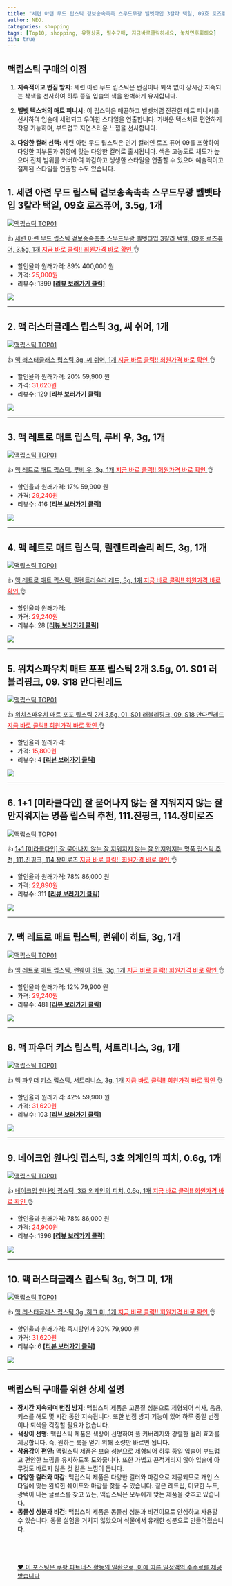 ```yaml
---
title: "세련 아련 무드 립스틱 겉보송속촉촉 스무드무광 벨벳타입 3칼라 택일, 09호 로즈퓨어, 3.5g, 1개 가격 최저가 할인가 맥립스틱 최저가 추천 제품 비교"
author: NEO.
categories: shopping
tags: [Top10, shopping, 유행상품, 필수구매, 지금바로클릭하세요, 놓치면후회해요]
pin: true
---
```

## 맥립스틱 구매의 이점
1. **지속적이고 번짐 방지:** 세련 아련 무드 립스틱은 번짐이나 퇴색 없이 장시간 지속되는 착색을 선사하여 하루 종일 입술의 색을 완벽하게 유지합니다.

2. **벨벳 텍스처의 매트 피니시:** 이 립스틱은 매끈하고 벨벳처럼 잔잔한 매트 피니시를 선사하여 입술에 세련되고 우아한 스타일을 연출합니다. 가벼운 텍스처로 편안하게 착용 가능하며, 부드럽고 자연스러운 느낌을 선사합니다.

3. **다양한 컬러 선택:** 세련 아련 무드 립스틱은 인기 컬러인 로즈 퓨어 09를 포함하여 다양한 피부톤과 취향에 맞는 다양한 컬러로 출시됩니다. 색은 고농도로 채도가 높으며 전체 범위를 커버하여 과감하고 생생한 스타일을 연출할 수 있으며 예술적이고 절제된 스타일을 연출할 수도 있습니다.

   

## 1. 세련 아련 무드 립스틱 겉보송속촉촉 스무드무광 벨벳타입 3칼라 택일, 09호 로즈퓨어, 3.5g, 1개

[![맥립스틱 TOP01](https://thumbnail7.coupangcdn.com/thumbnails/remote/490x490ex/image/vendor_inventory/3be1/abf7df08213682cfb2f5c21614cd98ba2a76b42c4f8598e46d6d22947d90.jpg)](https://link.coupang.com/re/AFFSDP?lptag=AF3617701&subid=GithubCoopas&pageKey=7699095465&traceid=V0-153&itemId=20608585908&vendorItemId=87678063179)


👍 [세련 아련 무드 립스틱 겉보송속촉촉 스무드무광 벨벳타입 3칼라 택일, 09호 로즈퓨어, 3.5g, 1개 <font color=red> 지금 바로 클릭!! 회원가격 바로 확인 </font> ](https://link.coupang.com/re/AFFSDP?lptag=AF3617701&subid=GithubCoopas&pageKey=7699095465&traceid=V0-153&itemId=20608585908&vendorItemId=87678063179) 👌 


- 할인율과 원래가격: 89%  400,000   원
- 가격: <span style='color:red'>25,000원</span>
- 리뷰수: 1399  [**[리뷰 보러가기 클릭]**](https://link.coupang.com/re/AFFSDP?lptag=AF3617701&subid=GithubCoopas&pageKey=7699095465&traceid=V0-153&itemId=20608585908&vendorItemId=87678063179)

[![](/discount_price.png)](https://link.coupang.com/re/AFFSDP?lptag=AF3617701&subid=GithubCoopas&pageKey=7699095465&traceid=V0-153&itemId=20608585908&vendorItemId=87678063179)

---


   

## 2. 맥 러스터글래스 립스틱 3g, 씨 쉬어, 1개

[![맥립스틱 TOP01](https://thumbnail10.coupangcdn.com/thumbnails/remote/490x490ex/image/retail/images/439614945106304-ca2c06e9-0c69-47ed-9869-cf5b433396dd.jpg)](https://link.coupang.com/re/AFFSDP?lptag=AF3617701&subid=GithubCoopas&pageKey=6063727251&traceid=V0-153&itemId=11162340292&vendorItemId=78440494457)


👍 [맥 러스터글래스 립스틱 3g, 씨 쉬어, 1개 <font color=red> 지금 바로 클릭!! 회원가격 바로 확인 </font> ](https://link.coupang.com/re/AFFSDP?lptag=AF3617701&subid=GithubCoopas&pageKey=6063727251&traceid=V0-153&itemId=11162340292&vendorItemId=78440494457) 👌 


- 할인율과 원래가격: 20%  59,900   원
- 가격: <span style='color:red'>31,620원</span>
- 리뷰수: 129  [**[리뷰 보러가기 클릭]**](https://link.coupang.com/re/AFFSDP?lptag=AF3617701&subid=GithubCoopas&pageKey=6063727251&traceid=V0-153&itemId=11162340292&vendorItemId=78440494457)

[![](/discount_price.png)](https://link.coupang.com/re/AFFSDP?lptag=AF3617701&subid=GithubCoopas&pageKey=6063727251&traceid=V0-153&itemId=11162340292&vendorItemId=78440494457)

---


   

## 3. 맥 레트로 매트 립스틱, 루비 우, 3g, 1개

[![맥립스틱 TOP01](https://thumbnail7.coupangcdn.com/thumbnails/remote/490x490ex/image/retail/images/439170685119824-35b7d581-e580-4073-8b9b-220075a61d66.crdownload)](https://link.coupang.com/re/AFFSDP?lptag=AF3617701&subid=GithubCoopas&pageKey=5376120420&traceid=V0-153&itemId=8021226166&vendorItemId=75309941179)


👍 [맥 레트로 매트 립스틱, 루비 우, 3g, 1개 <font color=red> 지금 바로 클릭!! 회원가격 바로 확인 </font> ](https://link.coupang.com/re/AFFSDP?lptag=AF3617701&subid=GithubCoopas&pageKey=5376120420&traceid=V0-153&itemId=8021226166&vendorItemId=75309941179) 👌 


- 할인율과 원래가격: 17%  59,900   원
- 가격: <span style='color:red'>29,240원</span>
- 리뷰수: 416  [**[리뷰 보러가기 클릭]**](https://link.coupang.com/re/AFFSDP?lptag=AF3617701&subid=GithubCoopas&pageKey=5376120420&traceid=V0-153&itemId=8021226166&vendorItemId=75309941179)

[![](/discount_price.png)](https://link.coupang.com/re/AFFSDP?lptag=AF3617701&subid=GithubCoopas&pageKey=5376120420&traceid=V0-153&itemId=8021226166&vendorItemId=75309941179)

---


   

## 4. 맥 레트로 매트 립스틱, 릴렌트리슬리 레드, 3g, 1개

[![맥립스틱 TOP01](https://thumbnail9.coupangcdn.com/thumbnails/remote/490x490ex/image/retail/images/1803766103100430-e6e3480c-afe7-4167-a8fd-572310a361f4.jpg)](https://link.coupang.com/re/AFFSDP?lptag=AF3617701&subid=GithubCoopas&pageKey=5376120420&traceid=V0-153&itemId=7971449101&vendorItemId=75260418166)


👍 [맥 레트로 매트 립스틱, 릴렌트리슬리 레드, 3g, 1개 <font color=red> 지금 바로 클릭!! 회원가격 바로 확인 </font> ](https://link.coupang.com/re/AFFSDP?lptag=AF3617701&subid=GithubCoopas&pageKey=5376120420&traceid=V0-153&itemId=7971449101&vendorItemId=75260418166) 👌 


- 할인율과 원래가격: 
- 가격: <span style='color:red'>29,240원</span>
- 리뷰수: 28  [**[리뷰 보러가기 클릭]**](https://link.coupang.com/re/AFFSDP?lptag=AF3617701&subid=GithubCoopas&pageKey=5376120420&traceid=V0-153&itemId=7971449101&vendorItemId=75260418166)

[![](/discount_price.png)](https://link.coupang.com/re/AFFSDP?lptag=AF3617701&subid=GithubCoopas&pageKey=5376120420&traceid=V0-153&itemId=7971449101&vendorItemId=75260418166)

---


   

## 5. 위치스파우치 매트 포포 립스틱 2개 3.5g, 01. S01 러블리핑크, 09. S18 만다린레드

[![맥립스틱 TOP01](https://thumbnail7.coupangcdn.com/thumbnails/remote/490x490ex/image/vendor_inventory/5588/0aa3d616053dd4f59e42ddde78b9ce90e48f54c36dd9cca6b2ea052be187.jpg)](https://link.coupang.com/re/AFFSDP?lptag=AF3617701&subid=GithubCoopas&pageKey=7762568627&traceid=V0-153&itemId=20936521636&vendorItemId=87769131634)


👍 [위치스파우치 매트 포포 립스틱 2개 3.5g, 01. S01 러블리핑크, 09. S18 만다린레드 <font color=red> 지금 바로 클릭!! 회원가격 바로 확인 </font> ](https://link.coupang.com/re/AFFSDP?lptag=AF3617701&subid=GithubCoopas&pageKey=7762568627&traceid=V0-153&itemId=20936521636&vendorItemId=87769131634) 👌 


- 할인율과 원래가격: 
- 가격: <span style='color:red'>15,800원</span>
- 리뷰수: 4  [**[리뷰 보러가기 클릭]**](https://link.coupang.com/re/AFFSDP?lptag=AF3617701&subid=GithubCoopas&pageKey=7762568627&traceid=V0-153&itemId=20936521636&vendorItemId=87769131634)

[![](/discount_price.png)](https://link.coupang.com/re/AFFSDP?lptag=AF3617701&subid=GithubCoopas&pageKey=7762568627&traceid=V0-153&itemId=20936521636&vendorItemId=87769131634)

---


   

## 6. 1+1 [미라클다인] 잘 묻어나지 않는 잘 지워지지 않는 잘 안지워지는 명품 립스틱 추천, 111.진핑크, 114.장미로즈

[![맥립스틱 TOP01](https://thumbnail8.coupangcdn.com/thumbnails/remote/490x490ex/image/vendor_inventory/2ad3/c3b4e28a6861c783fd3cae77735074bb31dff707353ff27be96886749749.png)](https://link.coupang.com/re/AFFSDP?lptag=AF3617701&subid=GithubCoopas&pageKey=7676672577&traceid=V0-153&itemId=20493672419&vendorItemId=87457452175)


👍 [1+1 [미라클다인] 잘 묻어나지 않는 잘 지워지지 않는 잘 안지워지는 명품 립스틱 추천, 111.진핑크, 114.장미로즈 <font color=red> 지금 바로 클릭!! 회원가격 바로 확인 </font> ](https://link.coupang.com/re/AFFSDP?lptag=AF3617701&subid=GithubCoopas&pageKey=7676672577&traceid=V0-153&itemId=20493672419&vendorItemId=87457452175) 👌 


- 할인율과 원래가격: 78%  86,000   원
- 가격: <span style='color:red'>22,890원</span>
- 리뷰수: 311  [**[리뷰 보러가기 클릭]**](https://link.coupang.com/re/AFFSDP?lptag=AF3617701&subid=GithubCoopas&pageKey=7676672577&traceid=V0-153&itemId=20493672419&vendorItemId=87457452175)

[![](/discount_price.png)](https://link.coupang.com/re/AFFSDP?lptag=AF3617701&subid=GithubCoopas&pageKey=7676672577&traceid=V0-153&itemId=20493672419&vendorItemId=87457452175)

---


   

## 7. 맥 레트로 매트 립스틱, 런웨이 히트, 3g, 1개

[![맥립스틱 TOP01](https://thumbnail9.coupangcdn.com/thumbnails/remote/490x490ex/image/retail/images/281487741025051-a0b43f92-9f98-4787-9dac-dde5d443f6e2.jpg)](https://link.coupang.com/re/AFFSDP?lptag=AF3617701&subid=GithubCoopas&pageKey=5376120420&traceid=V0-153&itemId=7971449097&vendorItemId=75260418164)


👍 [맥 레트로 매트 립스틱, 런웨이 히트, 3g, 1개 <font color=red> 지금 바로 클릭!! 회원가격 바로 확인 </font> ](https://link.coupang.com/re/AFFSDP?lptag=AF3617701&subid=GithubCoopas&pageKey=5376120420&traceid=V0-153&itemId=7971449097&vendorItemId=75260418164) 👌 


- 할인율과 원래가격: 12%  79,900   원
- 가격: <span style='color:red'>29,240원</span>
- 리뷰수: 481  [**[리뷰 보러가기 클릭]**](https://link.coupang.com/re/AFFSDP?lptag=AF3617701&subid=GithubCoopas&pageKey=5376120420&traceid=V0-153&itemId=7971449097&vendorItemId=75260418164)

[![](/discount_price.png)](https://link.coupang.com/re/AFFSDP?lptag=AF3617701&subid=GithubCoopas&pageKey=5376120420&traceid=V0-153&itemId=7971449097&vendorItemId=75260418164)

---


   

## 8. 맥 파우더 키스 립스틱, 서트리니스, 3g, 1개

[![맥립스틱 TOP01](https://thumbnail6.coupangcdn.com/thumbnails/remote/490x490ex/image/retail/images/444043790572919-d3ca0903-eeca-413f-977f-11765412de68.jpg)](https://link.coupang.com/re/AFFSDP?lptag=AF3617701&subid=GithubCoopas&pageKey=7322824636&traceid=V0-153&itemId=8021226351&vendorItemId=75309941367)


👍 [맥 파우더 키스 립스틱, 서트리니스, 3g, 1개 <font color=red> 지금 바로 클릭!! 회원가격 바로 확인 </font> ](https://link.coupang.com/re/AFFSDP?lptag=AF3617701&subid=GithubCoopas&pageKey=7322824636&traceid=V0-153&itemId=8021226351&vendorItemId=75309941367) 👌 


- 할인율과 원래가격: 42%  59,900   원
- 가격: <span style='color:red'>31,620원</span>
- 리뷰수: 103  [**[리뷰 보러가기 클릭]**](https://link.coupang.com/re/AFFSDP?lptag=AF3617701&subid=GithubCoopas&pageKey=7322824636&traceid=V0-153&itemId=8021226351&vendorItemId=75309941367)

[![](/discount_price.png)](https://link.coupang.com/re/AFFSDP?lptag=AF3617701&subid=GithubCoopas&pageKey=7322824636&traceid=V0-153&itemId=8021226351&vendorItemId=75309941367)

---


   

## 9. 네이크업 원나잇 립스틱, 3호 외계인의 피치, 0.6g, 1개

[![맥립스틱 TOP01](https://thumbnail10.coupangcdn.com/thumbnails/remote/490x490ex/image/vendor_inventory/0c54/f7781d43d6172162104af62b6bd0ad5a80b3b87d92629f22fc852b51b820.jpg)](https://link.coupang.com/re/AFFSDP?lptag=AF3617701&subid=GithubCoopas&pageKey=1747578200&traceid=V0-153&itemId=2976078519&vendorItemId=87769686914)


👍 [네이크업 원나잇 립스틱, 3호 외계인의 피치, 0.6g, 1개 <font color=red> 지금 바로 클릭!! 회원가격 바로 확인 </font> ](https://link.coupang.com/re/AFFSDP?lptag=AF3617701&subid=GithubCoopas&pageKey=1747578200&traceid=V0-153&itemId=2976078519&vendorItemId=87769686914) 👌 


- 할인율과 원래가격: 78%  86,000   원
- 가격: <span style='color:red'>24,900원</span>
- 리뷰수: 1396  [**[리뷰 보러가기 클릭]**](https://link.coupang.com/re/AFFSDP?lptag=AF3617701&subid=GithubCoopas&pageKey=1747578200&traceid=V0-153&itemId=2976078519&vendorItemId=87769686914)

[![](/discount_price.png)](https://link.coupang.com/re/AFFSDP?lptag=AF3617701&subid=GithubCoopas&pageKey=1747578200&traceid=V0-153&itemId=2976078519&vendorItemId=87769686914)

---


   

## 10. 맥 러스터글래스 립스틱 3g, 허그 미, 1개

[![맥립스틱 TOP01](https://thumbnail8.coupangcdn.com/thumbnails/remote/490x490ex/image/retail/images/2622852616186441-481f3ba4-5a74-46ae-8b85-7e45e82aa3dd.jpg)](https://link.coupang.com/re/AFFSDP?lptag=AF3617701&subid=GithubCoopas&pageKey=6063727251&traceid=V0-153&itemId=11162340288&vendorItemId=78440494449)


👍 [맥 러스터글래스 립스틱 3g, 허그 미, 1개 <font color=red> 지금 바로 클릭!! 회원가격 바로 확인 </font> ](https://link.coupang.com/re/AFFSDP?lptag=AF3617701&subid=GithubCoopas&pageKey=6063727251&traceid=V0-153&itemId=11162340288&vendorItemId=78440494449) 👌 


- 할인율과 원래가격: 즉시할인가 30%  79,900   원
- 가격: <span style='color:red'>31,620원</span>
- 리뷰수: 6  [**[리뷰 보러가기 클릭]**](https://link.coupang.com/re/AFFSDP?lptag=AF3617701&subid=GithubCoopas&pageKey=6063727251&traceid=V0-153&itemId=11162340288&vendorItemId=78440494449)

[![](/discount_price.png)](https://link.coupang.com/re/AFFSDP?lptag=AF3617701&subid=GithubCoopas&pageKey=6063727251&traceid=V0-153&itemId=11162340288&vendorItemId=78440494449)

---
## 맥립스틱 구매를 위한 상세 설명
* **장시간 지속되며 번짐 방지:** 맥립스틱 제품은 고품질 성분으로 제형되어 식사, 음용, 키스를 해도 몇 시간 동안 지속됩니다. 또한 번짐 방지 기능이 있어 하루 종일 번짐이나 퇴색을 걱정할 필요가 없습니다.
* **색상이 선명:** 맥립스틱 제품은 색상이 선명하여 풀 커버리지와 강렬한 컬러 효과를 제공합니다. 즉, 원하는 룩을 얻기 위해 소량만 바르면 됩니다.
* **착용감이 편안:** 맥립스틱 제품은 보습 성분으로 제형되어 하루 종일 입술이 부드럽고 편안한 느낌을 유지하도록 도와줍니다. 또한 가볍고 끈적거리지 않아 입술에 아무것도 바르지 않은 것 같은 느낌이 듭니다.
* **다양한 컬러와 마감:** 맥립스틱 제품은 다양한 컬러와 마감으로 제공되므로 개인 스타일에 맞는 완벽한 쉐이드와 마감을 찾을 수 있습니다. 짙은 레드립, 미묘한 누드, 광택이 나는 글로스를 찾고 있든, 맥립스틱은 모두에게 맞는 제품을 갖추고 있습니다.
* **동물성 성분과 비건:** 맥립스틱 제품은 동물성 성분과 비건이므로 안심하고 사용할 수 있습니다. 동물 실험을 거치지 않았으며 식물에서 유래한 성분으로 만들어졌습니다.<br><br><br><br><br> [ ❤  이 포스팅은 쿠팡 파트너스 활동의 일환으로, 이에 따른 일정액의 수수료를 제공받습니다](https://link.coupang.com/a/bcEFyh)